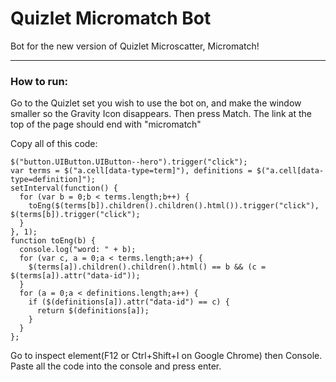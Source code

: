 # Quizlet Micromatch Bot
Bot for the new version of Quizlet Microscatter, Micromatch!
<hr></hr>
<h3>How to run:</h3>
<p>Go to the Quizlet set you wish to use the bot on, and make the window smaller so the Gravity Icon disappears. Then press Match. The link at the top of the page should end with "micromatch"</p>
<p>Copy all of this code:</p>
<pre><code>$("button.UIButton.UIButton--hero").trigger("click");
var terms = $("a.cell[data-type=term]"), definitions = $("a.cell[data-type=definition]");
setInterval(function() {
  for (var b = 0;b < terms.length;b++) {
    toEng($(terms[b]).children().children().html()).trigger("click"), $(terms[b]).trigger("click");
  }
}, 1);
function toEng(b) {
  console.log("word: " + b);
  for (var c, a = 0;a < terms.length;a++) {
    $(terms[a]).children().children().html() == b && (c = $(terms[a]).attr("data-id"));
  }
  for (a = 0;a < definitions.length;a++) {
    if ($(definitions[a]).attr("data-id") == c) {
      return $(definitions[a]);
    }
  }
};
</code></pre>
<p>Go to inspect element(F12 or Ctrl+Shift+I on Google Chrome) then Console. Paste all the code into the console and press enter.</p>
